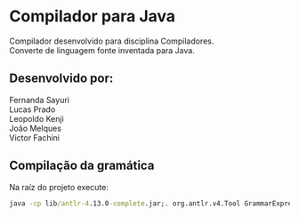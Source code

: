 # Compilador para Java
Compilador desenvolvido para disciplina Compiladores. <br>
Converte de linguagem fonte inventada para Java.

## Desenvolvido por:
Fernanda Sayuri <br>
Lucas Prado <br>
Leopoldo Kenji <br>
João Melques <br>
Victor Fachini


## Compilação da gramática

Na raíz do projeto execute: 

```cmd
java -cp lib/antlr-4.13.0-complete.jar;. org.antlr.v4.Tool GrammarExpression.g4 -o ./src/compiler/core -package compiler.core
```
